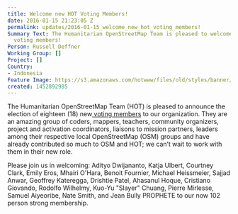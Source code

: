 ```yaml
---
title: Welcome new HOT Voting Members!
date: 2016-01-15 21:23:05 Z
permalink: updates/2016-01-15_welcome_new_hot_voting_members!
Summary Text: The Humanitarian OpenStreetMap Team is pleased to welcome eighteen new
  voting members!
Person: Russell Deffner
Working Group: []
Project: []
Country:
- Indonesia
Feature Image: https://s3.amazonaws.com/hotwww/files/old/styles/banner/public/500px-Hot_logo.png
created: 1452892985
---
```


<p>The Humanitarian OpenStreetMap Team (HOT) is pleased to announce the election of eighteen (18) new<a href="https://hotosm.org/voting-members"> voting members</a> to our organization. They are an amazing group of coders, mappers, teachers, community organizers, project and activation coordinators, liaisons to mission partners, leaders among their respective local OpenStreetMap (OSM) groups and have already contributed so much to OSM and HOT; we can’t wait to work with them in their new role.</p><p>Please join us in welcoming: Adityo Dwijananto, Katja Ulbert, Courtney Clark, Emily Eros, Mhairi O'Hara, Benoit Fournier, Michael Heissmeier, Sajjad Anwar, Geoffrey Kateregga, Drishtie Patel, Ahasanul Hoque, Cristiano Giovando, Rodolfo Wilhelmy, Kuo-Yu "Slayer" Chuang, Pierre Mirlesse, Samuel Aiyeoribe, Nate Smith, and Jean Bully PROPHETE to our now 102 person strong membership.</p>
